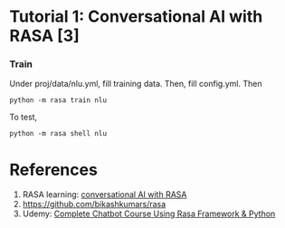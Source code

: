 # Tutorial 1: Conversational AI with RASA [3]

### Train
Under proj/data/nlu.yml, fill training data. Then, fill config.yml. Then
```commandline
python -m rasa train nlu
```

To test,
```commandline
python -m rasa shell nlu
```


# References
1. RASA learning: [conversational AI with RASA](https://learning.rasa.com/conversational-ai-with-rasa)
2. https://github.com/bikashkumars/rasa
3. Udemy: [Complete Chatbot Course Using Rasa Framework & Python](https://www.udemy.com/course/the-complete-chatbot-course-using-rasa-python-nlp)
